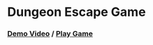 <h1>Dungeon Escape Game</h1>

 ### [Demo Video](https://drive.google.com/file/d/1IeZEq-I-mYTGn-lrEe8ktiReQDL6vupz/view?usp=sharing) / [Play Game](https://drive.google.com/drive/folders/1VXy1SpDQ3pcBojRsxpQvRqQ01JLn0juV?usp=sharing)
